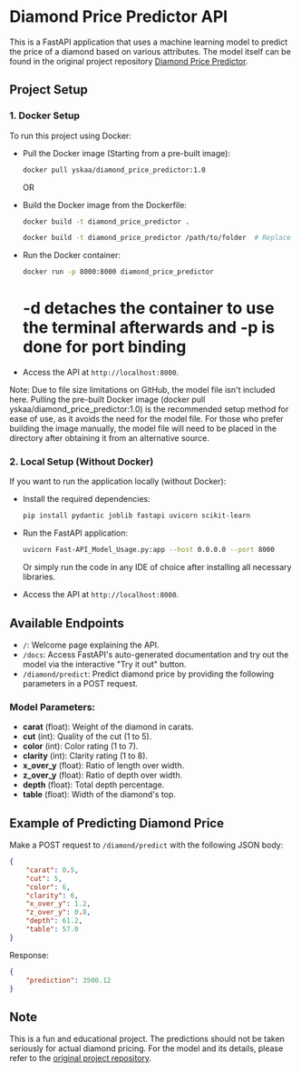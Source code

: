 # Diamond Price Predictor API

This is a FastAPI application that uses a machine learning model to predict the price of a diamond based on various attributes. The model itself can be found in the original project repository [Diamond Price Predictor](https://github.com/YSKAA423/Diamond_Price_Predictor).

## Project Setup


### 1. Docker Setup

To run this project using Docker:

- Pull the Docker image (Starting from a pre-built image):
  ```bash
  docker pull yskaa/diamond_price_predictor:1.0
  ```

  OR
  
- Build the Docker image from the Dockerfile:
  ```bash
  docker build -t diamond_price_predictor .
  ```

  ```bash
  docker build -t diamond_price_predictor /path/to/folder  # Replace with the actual folder path
  ```

- Run the Docker container:
  ```bash
  docker run -p 8000:8000 diamond_price_predictor
  ```
  
  # -d detaches the container to use the terminal afterwards and -p is done for port binding

- Access the API at `http://localhost:8000`.

Note: Due to file size limitations on GitHub, the model file isn't included here. Pulling the pre-built Docker image (docker pull yskaa/diamond_price_predictor:1.0) is the recommended setup method for ease of use, as it avoids the need for the model file. For those who prefer building the image manually, the model file will need to be placed in the directory after obtaining it from an alternative source.

### 2. Local Setup (Without Docker)

If you want to run the application locally (without Docker):

- Install the required dependencies:
  ```bash
  pip install pydantic joblib fastapi uvicorn scikit-learn
  ```

- Run the FastAPI application:
  ```bash
  uvicorn Fast-API_Model_Usage.py:app --host 0.0.0.0 --port 8000
  ```
  Or simply run the code in any IDE of choice after installing all necessary libraries. 

- Access the API at `http://localhost:8000`.

## Available Endpoints

- `/`: Welcome page explaining the API.
- `/docs`: Access FastAPI's auto-generated documentation and try out the model via the interactive "Try it out" button.
- `/diamond/predict`: Predict diamond price by providing the following parameters in a POST request.

### Model Parameters:

- **carat** (float): Weight of the diamond in carats.
- **cut** (int): Quality of the cut (1 to 5).
- **color** (int): Color rating (1 to 7).
- **clarity** (int): Clarity rating (1 to 8).
- **x_over_y** (float): Ratio of length over width.
- **z_over_y** (float): Ratio of depth over width.
- **depth** (float): Total depth percentage.
- **table** (float): Width of the diamond's top.

## Example of Predicting Diamond Price

Make a POST request to `/diamond/predict` with the following JSON body:

```json
{
    "carat": 0.5,
    "cut": 5,
    "color": 6,
    "clarity": 6,
    "x_over_y": 1.2,
    "z_over_y": 0.8,
    "depth": 61.2,
    "table": 57.0
}
```

Response:

```json
{
    "prediction": 3500.12
}
```

## Note

This is a fun and educational project. The predictions should not be taken seriously for actual diamond pricing. For the model and its details, please refer to the [original project repository](https://github.com/YSKAA423/Diamon_Price_Predictor).

